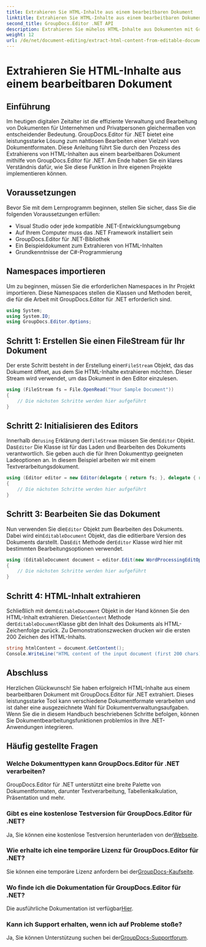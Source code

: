 ```yaml
---
title: Extrahieren Sie HTML-Inhalte aus einem bearbeitbaren Dokument
linktitle: Extrahieren Sie HTML-Inhalte aus einem bearbeitbaren Dokument
second_title: GroupDocs.Editor .NET API
description: Extrahieren Sie mühelos HTML-Inhalte aus Dokumenten mit GroupDocs.Editor für .NET. Folgen Sie unserer ausführlichen Anleitung für nahtlose Integration und Dokumentenverwaltung.
weight: 12
url: /de/net/document-editing/extract-html-content-from-editable-document/
---
```


# Extrahieren Sie HTML-Inhalte aus einem bearbeitbaren Dokument

## Einführung
Im heutigen digitalen Zeitalter ist die effiziente Verwaltung und Bearbeitung von Dokumenten für Unternehmen und Privatpersonen gleichermaßen von entscheidender Bedeutung. GroupDocs.Editor für .NET bietet eine leistungsstarke Lösung zum nahtlosen Bearbeiten einer Vielzahl von Dokumentformaten. Diese Anleitung führt Sie durch den Prozess des Extrahierens von HTML-Inhalten aus einem bearbeitbaren Dokument mithilfe von GroupDocs.Editor für .NET. Am Ende haben Sie ein klares Verständnis dafür, wie Sie diese Funktion in Ihre eigenen Projekte implementieren können.
## Voraussetzungen
Bevor Sie mit dem Lernprogramm beginnen, stellen Sie sicher, dass Sie die folgenden Voraussetzungen erfüllen:
- Visual Studio oder jede kompatible .NET-Entwicklungsumgebung
- Auf Ihrem Computer muss das .NET Framework installiert sein
- GroupDocs.Editor für .NET-Bibliothek
- Ein Beispieldokument zum Extrahieren von HTML-Inhalten
- Grundkenntnisse der C#-Programmierung
## Namespaces importieren
Um zu beginnen, müssen Sie die erforderlichen Namespaces in Ihr Projekt importieren. Diese Namespaces stellen die Klassen und Methoden bereit, die für die Arbeit mit GroupDocs.Editor für .NET erforderlich sind.
```csharp
using System;
using System.IO;
using GroupDocs.Editor.Options;
```
## Schritt 1: Erstellen Sie einen FileStream für Ihr Dokument
Der erste Schritt besteht in der Erstellung einer`FileStream` Objekt, das das Dokument öffnet, aus dem Sie HTML-Inhalte extrahieren möchten. Dieser Stream wird verwendet, um das Dokument in den Editor einzulesen.
```csharp
using (FileStream fs = File.OpenRead("Your Sample Document"))
{
    // Die nächsten Schritte werden hier aufgeführt
}
```
## Schritt 2: Initialisieren des Editors
 Innerhalb der`using` Erklärung der`FileStream` müssen Sie den`Editor` Objekt. Das`Editor` Die Klasse ist für das Laden und Bearbeiten des Dokuments verantwortlich. Sie geben auch die für Ihren Dokumenttyp geeigneten Ladeoptionen an. In diesem Beispiel arbeiten wir mit einem Textverarbeitungsdokument.
```csharp
using (Editor editor = new Editor(delegate { return fs; }, delegate { return new WordProcessingLoadOptions(); }))
{
    // Die nächsten Schritte werden hier aufgeführt
}
```
## Schritt 3: Bearbeiten Sie das Dokument
 Nun verwenden Sie die`Editor` Objekt zum Bearbeiten des Dokuments. Dabei wird ein`EditableDocument` Objekt, das die editierbare Version des Dokuments darstellt. Das`Edit` Methode der`Editor` Klasse wird hier mit bestimmten Bearbeitungsoptionen verwendet.
```csharp
using (EditableDocument document = editor.Edit(new WordProcessingEditOptions()))
{
    // Die nächsten Schritte werden hier aufgeführt
}
```
## Schritt 4: HTML-Inhalt extrahieren
 Schließlich mit dem`EditableDocument` Objekt in der Hand können Sie den HTML-Inhalt extrahieren. Die`GetContent` Methode der`EditableDocument`Klasse gibt den Inhalt des Dokuments als HTML-Zeichenfolge zurück. Zu Demonstrationszwecken drucken wir die ersten 200 Zeichen des HTML-Inhalts.
```csharp
string htmlContent = document.GetContent();
Console.WriteLine("HTML content of the input document (first 200 chars): {0}", htmlContent.Substring(0, 200));
```

## Abschluss
Herzlichen Glückwunsch! Sie haben erfolgreich HTML-Inhalte aus einem bearbeitbaren Dokument mit GroupDocs.Editor für .NET extrahiert. Dieses leistungsstarke Tool kann verschiedene Dokumentformate verarbeiten und ist daher eine ausgezeichnete Wahl für Dokumentverwaltungsaufgaben. Wenn Sie die in diesem Handbuch beschriebenen Schritte befolgen, können Sie Dokumentbearbeitungsfunktionen problemlos in Ihre .NET-Anwendungen integrieren.
## Häufig gestellte Fragen
### Welche Dokumenttypen kann GroupDocs.Editor für .NET verarbeiten?
GroupDocs.Editor für .NET unterstützt eine breite Palette von Dokumentformaten, darunter Textverarbeitung, Tabellenkalkulation, Präsentation und mehr.
### Gibt es eine kostenlose Testversion für GroupDocs.Editor für .NET?
 Ja, Sie können eine kostenlose Testversion herunterladen von der[Webseite](https://releases.groupdocs.com/).
### Wie erhalte ich eine temporäre Lizenz für GroupDocs.Editor für .NET?
 Sie können eine temporäre Lizenz anfordern bei der[GroupDocs-Kaufseite](https://purchase.groupdocs.com/temporary-license/).
### Wo finde ich die Dokumentation für GroupDocs.Editor für .NET?
 Die ausführliche Dokumentation ist verfügbar[Hier](https://tutorials.groupdocs.com/editor/net/).
### Kann ich Support erhalten, wenn ich auf Probleme stoße?
 Ja, Sie können Unterstützung suchen bei der[GroupDocs-Supportforum](https://forum.groupdocs.com/c/editor/20).